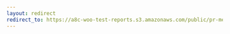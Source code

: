 ```yaml
---
layout: redirect
redirect_to: https://a8c-woo-test-reports.s3.amazonaws.com/public/pr-merge/38264/api/index.html
---
```

